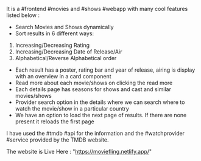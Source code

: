 It is a #frontend #movies and #shows #webapp with many cool features listed below :
- Search Movies and Shows dynamically
- Sort results in 6 different ways:
1. Increasing/Decreasing Rating
2. Increasing/Decreasing Date of Release/Air
3. Alphabetical/Reverse Alphabetical order
- Each result has a poster, rating bar and year of release, airing is display with an overview in a card component
- Read more about each movie/shows on clicking the read more
- Each details page has seasons for shows and cast and similar movies/shows
- Provider search option in the details where we can search where to watch the movie/show in a particular country
- We have an option to load the next page of results. If there are none present it reloads the first page

I have used the #tmdb #api for the information and the #watchprovider #service provided by the TMDB website.

The website is Live Here : "https://moviefling.netlify.app/"